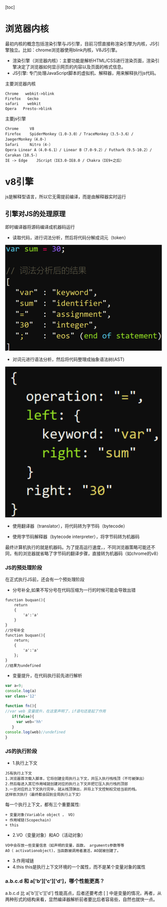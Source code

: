 [toc]

# 浏览器内核

最初内核的概念包括渲染引擎与JS引擎，目前习惯直接称渲染引擎为内核，JS引擎独立。比如：chrome浏览器使用blink内核，V8JS引擎。

+ 渲染引擎（浏览器内核）：主要功能是解析HTML/CSS进行渲染页面，渲染引擎决定了浏览器如何显示网页的内容以及页面的格式信息。
+ JS引擎: 专门处理JavaScript脚本的虚拟机、解释器，用来解释执行js代码。

主要浏览器内核

```
Chrome   webkit->blink
Firefox   Gecko
safari    webkit
Opera   Presto->blink
```

主要js引擎

```
Chrome     V8
Firefox    SpiderMonkey（1.0-3.0）/ TraceMonkey（3.5-3.6）/ JaegerMonkey（4.0-）
Safari     Nitro（4-）
Opera Linear A（4.0-6.1）/ Linear B（7.0-9.2）/ Futhark（9.5-10.2）/ Carakan（10.5-）
IE -> Edge    JScript（IE3.0-IE8.0 / Chakra（IE9+之后）

```

# v8引擎

js是解释型语言，所以它无需提前编译，而是由解释器实时运行

## 引擎对JS的处理原理

即时编译器将源码编译成机器码运行

+ 读取代码，进行词法分析，然后将代码分解成词元（token）

![image-20220628103340863](../img/image-20220628103340863.png)

+ 对词元进行语法分析，然后将代码整理成抽象语法树(AST)

![image-20220628103505209](../img/image-20220628103505209.png)

+ 使用翻译器（translator），将代码转为字节码（bytecode）

- 使用字节码解释器（bytecode interpreter），将字节码转为机器码

最终计算机执行的就是机器码。为了提高运行速度，，不同浏览器策略可能还不同，有的浏览器就省略了字节码的翻译步骤，直接转为机器码（如chrome的v8）

### JS的预处理阶段

在正式执行JS前，还会有一个预处理阶段

- 分号补全,如果不写分号在代码压缩为一行的时候可能会导致出错

```
function buquan(){
    return
    {
        'a':'a'
    }
}
//分号补全
function buquan(){
    return;
    {
        'a':'a'
    };
}
//结果为undefined
```

- 变量提升，在代码执行前先进行解析

```js
var a=9;
console.log(a)
var class='12'
```

```js
function fn(){
//var web 变量提升，在这里声明了，if语句还是起了作用
   if(false){
     var web='hh' 
   }
console.log(web)//undefined
}
```

### JS的执行阶段

- 1.执行上下文

```
JS有执行上下文
1.浏览器首次载入脚本，它将创建全局执行上下文，并压入执行栈栈顶（不可被弹出）
2.然后每进入其它作用域就创建对应的执行上下文并把它压入执行栈的顶部
3.一旦对应的上下文执行完毕，就从栈顶弹出，并将上下文控制权交给当前的栈。
这样依次执行（最终都会回到全局执行上下文）
```

每一个执行上下文，都有三个重要属性:

```
+ 变量对象(Variable object ， VO)
+ 作用域链(Scopechain)
+ this
```

- 2.VO（变量对象）和AO（活动对象）

```
VO中会存放一些变量信息（如声明的变量，函数， arguments参数等等
AO（ activationobject)，当函数被调用者激活，AO就被创建了。
```

- 3.作用域链
- 4.this this是执行上下文环境的一个属性，而不是某个变量对象的属性

### a.b.c.d 和 a['b']['c']['d']，哪个性能更高？

a.b.c.d 比 a['b']['c']['d'] 性能高点，后者还要考虑 [ ] 中是变量的情况，再者，从两种形式的结构来看，显然编译器解析前者要比后者容易些，自然也就快一点。